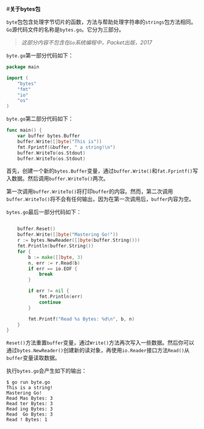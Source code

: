 #**关于bytes包**

`byte`包包含处理字节切片的函数，方法与帮助处理字符串的`strings`包方法相同。`Go`源代码文件的名称是`bytes.go`。它分为三部分。

> *这部分内容不包含在`Go`系统编程中，Packet出版，2017*

`byte.go`第一部分代码如下：

```go
package main

import (
	"bytes"
	"fmt"
	"io"
	"os"
)

```

`byte.go`第二部分代码如下：

```go
func main() {
	var buffer bytes.Buffer
	buffer.Write([]byte("This is"))
	fmt.Fprintf(&buffer, " a string!\n")
	buffer.WriteTo(os.Stdout)
	buffer.WriteTo(os.Stdout)
```

首先，创建一个新的`bytes.Buffer`变量，通过`buffer.Write()`和`fat.Fprintf()`写入数据。然后调用`buffer.WriteTo()`两次。

第一次调用`buffer.WriteTo()`将打印`buffer`的内容。然而，第二次调用`buffer.WriteTo()`将不会有任何输出，因为在第一次调用后，`buffer`内容为空。

`bytes.go`最后一部分代码如下：

```go

	buffer.Reset()
	buffer.Write([]byte("Mastering Go!"))
	r := bytes.NewReader([]byte(buffer.String()))
	fmt.Println(buffer.String())
	for {
		b := make([]byte, 3)
		n, err := r.Read(b)
		if err == io.EOF {
			break
		}

		if err != nil {
			fmt.Println(err)
			continue
		}

		fmt.Printf("Read %s Bytes: %d\n", b, n)
	}
}
```

`Reset()`方法重置`buffer`变量，通过`Write()`方法再次写入一些数据。然后你可以通过`bytes.NewReader()`创建新的读对象，再使用`io.Reader`接口方法`Read()`从`buffer`变量读取数据。

执行`bytes.go`会产生如下的输出：

```shell
$ go run byte.go 
This is a string!
Mastering Go!
Read Mas Bytes: 3
Read ter Bytes: 3
Read ing Bytes: 3
Read  Go Bytes: 3
Read ! Bytes: 1
```

